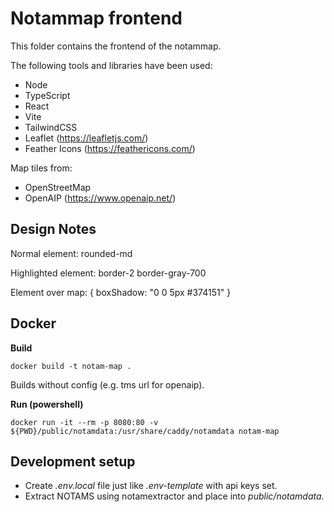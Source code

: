 # Notammap frontend

This folder contains the frontend of the notammap.

The following tools and libraries have been used:

-   Node
-   TypeScript
-   React
-   Vite
-   TailwindCSS
-   Leaflet (https://leafletjs.com/)
-   Feather Icons (https://feathericons.com/)

Map tiles from:

-   OpenStreetMap
-   OpenAIP (https://www.openaip.net/)

## Design Notes

Normal element: rounded-md

Highlighted element: border-2 border-gray-700

Element over map: { boxShadow: "0 0 5px #374151" }

## Docker

**Build**

```
docker build -t notam-map .
```

Builds without config (e.g. tms url for openaip).

**Run (powershell)**

```
docker run -it --rm -p 8080:80 -v ${PWD}/public/notamdata:/usr/share/caddy/notamdata notam-map
```

## Development setup

- Create *.env.local* file just like *.env-template* with api keys set.
- Extract NOTAMS using notamextractor and place into *public/notamdata*.